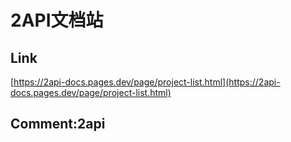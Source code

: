 # 2API文档站
## Link 
 [https://2api-docs.pages.dev/page/project-list.html](https://2api-docs.pages.dev/page/project-list.html) 
 ## Comment:2api